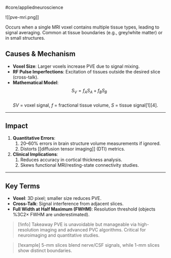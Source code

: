#core/appliedneuroscience 

![[pve-mri.png]]

Occurs when a single MRI voxel contains multiple tissue types, leading to signal averaging. Common at tissue boundaries (e.g., grey/white matter) or in small structures.  

## **Causes & Mechanism**

- **Voxel Size**: Larger voxels increase PVE due to signal mixing.  
- **RF Pulse Imperfections**: Excitation of tissues outside the desired slice (cross-talk).  
- **Mathematical Model**:  
  $$ S_V = f_A S_A + f_B S_B $$  
  *SV* = voxel signal, *f* = fractional tissue volume, *S* = tissue signal[1][4].  

---

## **Impact**

1. **Quantitative Errors**:
	1. 20–60% errors in brain structure volume measurements if ignored.
	2. Distorts [[diffusion tensor imaging]] (DTI) metrics.  
2. **Clinical Implications**:
	1. Reduces accuracy in cortical thickness analysis.
	2. Skews functional MRI/resting-state connectivity studies.

---

## **Key Terms**

- **Voxel**: 3D pixel; smaller size reduces PVE.
- **Cross-Talk**: Signal interference from adjacent slices.
- **Full Width at Half Maximum (FWHM)**: Resolution threshold (objects %3C2× FWHM are underestimated).

> [!info] Takeaway
> PVE is unavoidable but manageable via high-resolution imaging and advanced PVC algorithms. Critical for neuroimaging and quantitative studies.

> [!example]
> 5-mm slices blend nerve/CSF signals, while 1-mm slices show distinct boundaries.